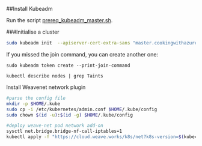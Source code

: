 ##Install Kubeadm

Run the script [prereq_kubeadm_master.sh](https://raw.githubusercontent.com/ams0/kubernetes-trainings/master/kubeadm/prereq_kubeadm_master.sh).

###Initialise a cluster

```bash
sudo kubeadm init  --apiserver-cert-extra-sans "master.cookingwithazure.com"
```

If you missed the join command, you can create another one:

```
sudo kubeadm token create --print-join-command
```

```
kubectl describe nodes | grep Taints
```

Install Weavenet network plugin

```bash
#parse the config file
mkdir -p $HOME/.kube
sudo cp -i /etc/kubernetes/admin.conf $HOME/.kube/config
sudo chown $(id -u):$(id -g) $HOME/.kube/config

#deploy weave-net pod network add-on
sysctl net.bridge.bridge-nf-call-iptables=1
kubectl apply -f "https://cloud.weave.works/k8s/net?k8s-version=$(kubectl version | base64 | tr -d '\n')"
```

